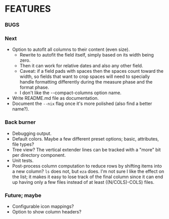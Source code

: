 # FEATURES

### BUGS

### Next
- Option to autofit all columns to their content (even size).
  - Rewrite to autofit the field itself, simply based on its width being zero.
  - Then it can work for relative dates and also any other field.
  - Caveat: if a field pads with spaces then the spaces count toward the width, so fields that want to crop spaces will need to specially handle formatting differently during the measure phase and the format phase.
  - I don't like the --compact-columns option name.
- Write README.md file as documentation.
- Document the `--nix` flag once it's more polished (also find a better name?).

### Back burner
- Debugging output.
- Default colors.  Maybe a few different preset options; basic, attributes, file types?
- Tree view?  The vertical extender lines can be tracked with a "more" bit per directory component.
- Unit tests.
- Post-process column computation to reduce rows by shifting items into a new column?  `ls` does not, but `eza` does.  I'm not sure I like the effect on the list; it makes it easy to lose track of the final column since it can end up having only a few files instead of at least ((N/COLS)-COLS) files.

### Future; maybe
- Configurable icon mappings?
- Option to show column headers?

